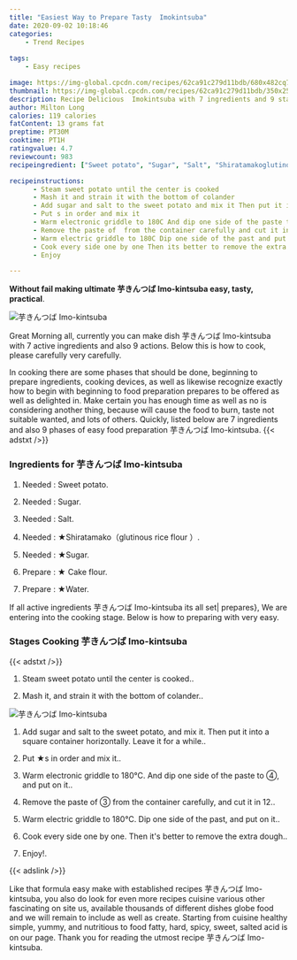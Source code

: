 ```yaml
---
title: "Easiest Way to Prepare Tasty  Imokintsuba"
date: 2020-09-02 10:18:46
categories:
    - Trend Recipes
    
tags:
    - Easy recipes

image: https://img-global.cpcdn.com/recipes/62ca91c279d11bdb/680x482cq70/芋きんつば-imo-kintsuba-recipe-main-photo.jpg
thumbnail: https://img-global.cpcdn.com/recipes/62ca91c279d11bdb/350x250cq70/芋きんつば-imo-kintsuba-recipe-main-photo.jpg
description: Recipe Delicious  Imokintsuba with 7 ingredients and 9 stages of easy cooking.
author: Milton Long
calories: 119 calories
fatContent: 13 grams fat
preptime: PT30M
cooktime: PT1H
ratingvalue: 4.7
reviewcount: 983
recipeingredient: ["Sweet potato", "Sugar", "Salt", "Shiratamakoglutinous rice flour ", "Sugar", " Cake flour", "Water"]

recipeinstructions: 
      - Steam sweet potato until the center is cooked 
      - Mash it and strain it with the bottom of colander 
      - Add sugar and salt to the sweet potato and mix it Then put it into a square container horizontally Leave it for a while 
      - Put s in order and mix it 
      - Warm electronic griddle to 180C And dip one side of the paste to  and put on it 
      - Remove the paste of  from the container carefully and cut it in 12 
      - Warm electric griddle to 180C Dip one side of the past and put on it 
      - Cook every side one by one Then its better to remove the extra dough 
      - Enjoy

---
```




**Without fail making ultimate 芋きんつば Imo-kintsuba easy, tasty, practical**. 


![芋きんつば Imo-kintsuba](https://img-global.cpcdn.com/recipes/62ca91c279d11bdb/680x482cq70/芋きんつば-imo-kintsuba-recipe-main-photo.jpg "芋きんつば Imo-kintsuba")




Great Morning all, currently you can make dish 芋きんつば Imo-kintsuba with 7 active ingredients and also 9 actions. Below this is how to cook, please carefully very carefully.

In cooking there are some phases that should be done, beginning to prepare ingredients, cooking devices, as well as likewise recognize exactly how to begin with beginning to food preparation prepares to be offered as well as delighted in. Make certain you has enough time as well as no is considering another thing, because will cause the food to burn, taste not suitable wanted, and lots of others. Quickly, listed below are 7 ingredients and also 9 phases of easy food preparation 芋きんつば Imo-kintsuba.
{{< adstxt />}}

### Ingredients for 芋きんつば Imo-kintsuba


1. Needed  : Sweet potato.

1. Needed  : Sugar.

1. Needed  : Salt.

1. Needed  : ★Shiratamako（glutinous rice flour ）.

1. Needed  : ★Sugar.

1. Prepare  : ★ Cake flour.

1. Prepare  : ★Water.



If all active ingredients 芋きんつば Imo-kintsuba its all set| prepares}, We are entering into the cooking stage. Below is how to preparing with very easy.

### Stages Cooking 芋きんつば Imo-kintsuba

{{< adstxt />}}


1. Steam sweet potato until the center is cooked..



1. Mash it, and strain it with the bottom of colander..



![芋きんつば Imo-kintsuba](https://img-global.cpcdn.com/steps/1133e7e7bb167d0a/160x128cq70/芋きんつば-imo-kintsuba-recipe-step-2-photo.jpg" "芋きんつば Imo-kintsuba")



1. Add sugar and salt to the sweet potato, and mix it. Then put it into a square container horizontally. Leave it for a while..



1. Put ★s in order and mix it..



1. Warm electronic griddle to 180°C. And dip one side of the paste to ④, and put on it..



1. Remove the paste of ③ from the container carefully, and cut it in 12..



1. Warm electric griddle to 180°C. Dip one side of the past, and put on it..



1. Cook every side one by one. Then it&#39;s better to remove the extra dough..



1. Enjoy!.





{{< adslink />}}

Like that formula easy make with established recipes 芋きんつば Imo-kintsuba, you also do look for even more recipes cuisine various other fascinating on site us, available thousands of different dishes globe food and we will remain to include as well as create. Starting from cuisine healthy simple, yummy, and nutritious to food fatty, hard, spicy, sweet, salted acid is on our page. Thank you for reading the utmost recipe 芋きんつば Imo-kintsuba.
